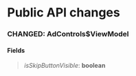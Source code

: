 # Public API changes
### CHANGED:  AdControls$ViewModel
#### Fields


> *isSkipButtonVisible*: **boolean**


